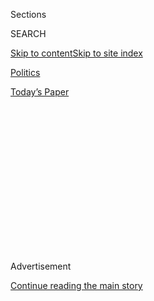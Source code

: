 <div id="app">

<div>

<div>

<div>

<div class="NYTAppHideMasthead css-1q2w90k e1suatyy0">

<div class="section css-ui9rw0 e1suatyy2">

<div class="css-eph4ug er09x8g0">

<div class="css-6n7j50">

</div>

<span class="css-1dv1kvn">Sections</span>

<div class="css-10488qs">

<span class="css-1dv1kvn">SEARCH</span>

</div>

[Skip to content](#site-content)[Skip to site
index](#site-index)

</div>

<div id="masthead-section-label" class="css-1wr3we4 eaxe0e00">

[Politics](https://www.nytimes3xbfgragh.onion/section/politics)

</div>

<div class="css-10698na e1huz5gh0">

</div>

</div>

<div id="masthead-bar-one" class="section hasLinks css-15hmgas e1csuq9d3">

<div class="css-uqyvli e1csuq9d0">

</div>

<div class="css-1uqjmks e1csuq9d1">

</div>

<div class="css-9e9ivx">

[](https://myaccount.nytimes3xbfgragh.onion/auth/login?response_type=cookie&client_id=vi)

</div>

<div class="css-1bvtpon e1csuq9d2">

[Today’s
Paper](https://www.nytimes3xbfgragh.onion/section/todayspaper)

</div>

</div>

</div>

</div>

<div data-aria-hidden="false">

<div id="site-content" data-role="main">

<div>

<div class="css-1aor85t" style="opacity:0.000000001;z-index:-1;visibility:hidden">

<div class="css-1hqnpie">

<div class="css-epjblv">

<span class="css-17xtcya">[Politics](/section/politics)</span><span class="css-x15j1o">|</span><span class="css-fwqvlz">Rudolph
Giuliani’s Business Ties Viewed as Red Flag for Secretary of State
Job</span>

</div>

<div class="css-k008qs">

<div class="css-1iwv8en">

<span class="css-18z7m18"></span>

<div>

</div>

</div>

<span class="css-1n6z4y">https://nyti.ms/2eBEIsy</span>

<div class="css-1705lsu">

<div class="css-4xjgmj">

<div class="css-4skfbu" data-role="toolbar" data-aria-label="Social Media Share buttons, Save button, and Comments Panel with current comment count" data-testid="share-tools">

  - 
  - 
  - 
  - 
    
    <div class="css-6n7j50">
    
    </div>

  - 

</div>

</div>

</div>

</div>

</div>

</div>

<div class="css-13pd83m">

</div>

<div id="top-wrapper" class="css-1sy8kpn">

<div id="top-slug" class="css-l9onyx">

Advertisement

</div>

[Continue reading the main
story](#after-top)

<div class="ad top-wrapper" style="text-align:center;height:100%;display:block;min-height:250px">

<div id="top" class="place-ad" data-position="top" data-size-key="top">

</div>

</div>

<div id="after-top">

</div>

</div>

<div id="sponsor-wrapper" class="css-1hyfx7x">

<div id="sponsor-slug" class="css-19vbshk">

Supported by

</div>

[Continue reading the main
story](#after-sponsor)

<div id="sponsor" class="ad sponsor-wrapper" style="text-align:center;height:100%;display:block">

</div>

<div id="after-sponsor">

</div>

</div>

<div class="css-1vkm6nb ehdk2mb0">

# Rudolph Giuliani’s Business Ties Viewed as Red Flag for Secretary of State Job

</div>

<div class="css-79elbk" data-testid="photoviewer-wrapper">

<div class="css-z3e15g" data-testid="photoviewer-wrapper-hidden">

</div>

<div class="css-1a48zt4 ehw59r15" data-testid="photoviewer-children">

![<span class="css-16f3y1r e13ogyst0" data-aria-hidden="true">Rudolph W.
Giuliani spoke at The Wall Street Journal’s C.E.O. Council in Washington
on
Monday.</span><span class="css-cnj6d5 e1z0qqy90" itemprop="copyrightHolder"><span class="css-1ly73wi e1tej78p0">Credit...</span><span><span>Al
Drago/The New York
Times</span></span></span>](https://static01.graylady3jvrrxbe.onion/images/2016/11/16/us/16trump/16trump-articleInline.jpg?quality=75&auto=webp&disable=upscale)

</div>

</div>

<div class="css-xt80pu e12qa4dv0">

<div class="css-18e8msd">

<div class="css-vp77d3 epjyd6m0">

<div class="css-1baulvz">

By [<span class="css-1baulvz" itemprop="name">Mark
Landler</span>](http://www.nytimes3xbfgragh.onion/by/mark-landler),
[<span class="css-1baulvz" itemprop="name">Eric
Lipton</span>](http://www.nytimes3xbfgragh.onion/by/eric-lipton) and
[<span class="css-1baulvz last-byline" itemprop="name">Jo
Becker</span>](http://www.nytimes3xbfgragh.onion/by/jo-becker)

</div>

</div>

  - Nov. 15,
    2016

  - 
    
    <div class="css-4xjgmj">
    
    <div class="css-d8bdto" data-role="toolbar" data-aria-label="Social Media Share buttons, Save button, and Comments Panel with current comment count" data-testid="share-tools">
    
      - 
      - 
      - 
      - 
        
        <div class="css-6n7j50">
        
        </div>
    
      - 
    
    </div>
    
    </div>

</div>

</div>

<div class="section meteredContent css-1r7ky0e" name="articleBody" itemprop="articleBody">

<div class="css-1fanzo5 StoryBodyCompanionColumn">

<div class="css-53u6y8">

WASHINGTON — Rudolph W. Giuliani, facing a flood of questions about
whether his business dealings should disqualify him from being named
President-elect Donald J. Trump’s secretary of state, on Tuesday
defended his lucrative 15 years in the private sector as a credential
for the job.

“I have friends all over the world,” Mr. Giuliani, the former New York
mayor, said in an interview. “This is not a new thing for me. When you
become the mayor, you become interested in foreign policy. When I left,
my major work was legal and security around the world.”

As secretary of state, Mr. Giuliani, a loyal, often ferocious backer of
Mr. Trump’s candidacy, would make fighting Islamist terrorism the
centerpiece of the incoming administration’s foreign policy. He vaulted
to national prominence because of his leadership after the Sept. 11,
2001, terrorist attacks, and he still views foreign policy through the
prism of that day.

But Mr. Giuliani’s business ties are a major red flag. He built a
lucrative consulting and speechmaking career after leaving City Hall.
His firm, Giuliani Partners, has had contracts with the government of
Qatar and the Canadian company that is building the Keystone XL oil
pipeline, and Mr. Giuliani has given paid speeches to a shadowy Iranian
opposition group that until 2012 was on the State Department’s list of
foreign terrorist organizations.

</div>

</div>

<div class="css-1fanzo5 StoryBodyCompanionColumn">

<div class="css-53u6y8">

In one year — 2006 — Mr. Giuliani reported in a [financial disclosure
report](http://www.nytimes3xbfgragh.onion/2007/05/17/us/politics/17candidates.html)
that he had made 124 speeches, for as much as $200,000 each, and had
earned a total of $11.4 million. He often made extravagant demands in
return for agreeing to make a speech, including that the private plane
that flew him to the [engagement be a certain
size](http://www.thesmokinggun.com/file/rudy-giuliani-no-free-speech?page=0).

During the presidential campaign, Mr. Trump repeatedly criticized
Hillary Clinton for her speeches to Goldman Sachs, as well as for
contributions Qatar made to the Clinton Foundation, which he claimed
betrayed her commitment to women’s and gay rights because of Qatar’s
poor record on both.

This week, Senator Rand Paul, Republican of Kentucky and a member of the
Senate Foreign Relations Committee, questioned Mr. Giuliani’s fitness
for the job, pointing to his list of paid speeches, his work for foreign
governments and his support for the Iraq war. Mr. Trump has long claimed
erroneously that he opposed the war.

“It is worrisome, some of the ties to foreign governments, because that
was a big complaint about many of us with Hillary Clinton and her ties
and the money she received from foreign governments,” Mr. Paul told CNN
on
Tuesday.

</div>

</div>

<div class="css-1sngw6j">

[](https://www.nytimes3xbfgragh.onion/interactive/2016/us/politics/donald-trump-administration.html)

<div class="css-1eoytci">

![](https://static01.graylady3jvrrxbe.onion/images/2016/11/11/us/politics/donald-trump-administration-1478905372015/donald-trump-administration-1478905372015-square640.jpg)

</div>

<div class="css-1rha1bf">

## Donald Trump’s Cabinet Is Complete. Here’s the Full List.

A list of appointees and nominees for top posts in the new
administration.

</div>

</div>

<div class="css-1fanzo5 StoryBodyCompanionColumn">

<div class="css-53u6y8">

Mr. Giuliani defended his firm’s work for Qatar — which he said included
training the Qatari police and analyzing the security of a
desalinization plant — because, he said, it was done under the previous
emir, Sheikh [Hamad bin Khalifa
al-Thani](https://en.wikipedia.org/wiki/Hamad_bin_Khalifa_Al_Thanihttps://www.nytimes3xbfgragh.onion/2016/10/25/world/middleeast/sheikh-khalifa-bin-hamad-al-thani-former-emir-of-qatar-dies-at-84.html),
who abdicated in 2013. Mr. Giuliani said he had consulted the State
Department about the contracts and had been told that Sheikh Khalifa was
friendly toward the United States.

</div>

</div>

<div class="css-1fanzo5 StoryBodyCompanionColumn">

<div class="css-53u6y8">

Mr. Giuliani said he was one of dozens of prominent Americans who worked
for the Iranian opposition group known as the Mujahedeen Khalq, or the
M.E.K. — drawing payments at the same time it was on a State Department
list designating it a terrorist organization. He sought to persuade the
State Department to revoke its terrorist listing, [which the Americans
did in
September 2012](http://www.state.gov/r/pa/prs/ps/2012/09/198443.htm).

“My ties to them are very open,” Mr. Giuliani said. “We worked very hard
to get them delisted — by Hillary Clinton, by the way.”

Another Giuliani client, the energy company TransCanada, applied to
build the Keystone XL pipeline in the United States, and was rejected
last year by President Obama after a recommendation by Secretary of
State John Kerry. If it decided to apply again for permission and Mr.
Giuliani ended up at the State Department, the application would land on
his desk.

Mr. Giuliani did not address that issue directly in the interview,
saying only that his firm had offered security advice to TransCanada,
when it had a partnership to build a natural-gas facility on Long Island
Sound. The proposal was turned down.

“I’ve done no work on the pipeline,” he said.

His other clients have included a long list of prominent American
corporations, including Bear Stearns, Uber and CB Richard Ellis, the
real estate giant. [Under contract with Purdue
Pharma](http://www.nytimes3xbfgragh.onion/2007/12/28/us/politics/28oxycontin.html),
the maker of the often-abused painkiller OxyContin, Mr. Giuliani used
his clout with the Justice Department to press the federal authorities
to offer a less onerous punishment to the company after allegations that
security problems at its warehouses might have contributed to black
market sales.

But it is the lesser-known names that may draw the most scrutiny.

[TriGlobal Strategic Ventures](http://www.tgsv.net/), a company that
aims to “assist Western clients in furthering their business interests
in the emerging economies of the former Soviet Union,” according to its
website, is among the more obscure clients.

</div>

</div>

<div class="css-1fanzo5 StoryBodyCompanionColumn">

<div class="css-53u6y8">

Records show Mr. Giuliani has [had ties dating to at
least 2004](http://www.tgsv.net/management/management-team) to
TriGlobal, a company that has provided image consulting to Russian
oligarchs and clients with deep Kremlin ties. They have included
Transneft, Russia’s state-owned oil pipeline giant, which is the target
of Western sanctions imposed after President Vladimir V. Putin annexed
Crimea and began meddling in Ukraine.

TriGlobal’s advisory board includes Ara Abramyan, listed on the
company’s website as a “very close Advisor to the Russian Government’s
inner circle including the President and the Prime Minister.” The
company’s founding partners are Andrey Drobyshev, who claims to have
strong relations with regional and municipal governments in Russia, and
Vitaly Pruss, whose website profile says that he has focused on
“international image development and PR for Russian & Ukrainian
companies” and that from 2008 to 2011, he worked “closely with Giuliani
Partners LLC.”

Jeffrey Berman, one of TriGlobal’s managing partners, is also vice
president of Berman Enterprises, a family-run company that worked with
Giuliani Partners in 2008 to form a commercial and residential real
estate investment vehicle called the Berman Opportunity Fund. Its
purpose was to target foreign investors looking to take advantage of the
weak dollar through real estate investments in New York and
Washington.

</div>

</div>

<div class="css-1sngw6j">

[](https://www.nytimes3xbfgragh.onion/interactive/2016/11/11/us/politics/what-trump-wants-to-change.html)

<div class="css-1eoytci">

![](https://static01.graylady3jvrrxbe.onion/images/2016/11/11/us/politics/what-trump-wants-to-change-1479009739985/what-trump-wants-to-change-1479009739985-largeHorizontalJumbo.png)

</div>

<div class="css-1rha1bf">

## 20 Things Donald Trump Said He Wanted to Get Rid of as President

Some of the parts of the government that Mr. Trump promised to dismantle
if he was elected.

</div>

</div>

<div class="css-1fanzo5 StoryBodyCompanionColumn">

<div class="css-53u6y8">

Few public details are available about Mr. Giuliani’s role in the real
estate venture, and Mr. Berman did not return a call for comment. But
some of Mr. Giuliani’s work for TriGlobal, which has offices in Moscow
and Kiev, Ukraine, is featured on the company’s website.

In 2004, for instance, the company arranged to have Mr. Giuliani come to
Moscow to meet with the foreign minister, Sergey V. Lavrov, as well as
other prominent Russian politicians and business executives. That year,
Mr. Giuliani visited Magnitogorsk, Russia, “for a series of meetings
with Viktor Rashnikov,” a Russian billionaire who is the chairman of the
Magnitogorsk Iron and Steel Works.

While Mr. Trump has vowed to bring back jobs in the United States steel
industry, Russia has complained about American tariffs on steel that
hurt companies like Mr. Rashnikov’s. TriGlobal also arranged for Mr.
Giuliani to meet with executives from the Russian steel company in the
next year in New York, where they dined at the St. Regis hotel at an
event attended by Bill Clinton.

</div>

</div>

<div class="css-1fanzo5 StoryBodyCompanionColumn">

<div class="css-53u6y8">

In 2015, also at the company’s behest, [Mr. Giuliani agreed to advise
the mayor of
Kiev](http://www.tgsv.net/news/may-7-2008-%E2%80%93-former-mayor-new-york-rudolph-giuliani-met-vitali-klitschko-nasdaq-studio-times-sq),
Vitali Klitschko, who has called for more Western support of the
Ukrainian government’s efforts to combat Russian separatists.

James A. Thurber, the director of the Center for Congressional and
Presidential Studies at American University, said Mr. Giuliani’s
consulting work over the last 15 years should disqualify him from taking
the secretary of state job.

“It creates an immediate conflict of interest with leaders of nations
that he has worked with,” Mr. Thurber said. “People asked about Hillary
Clinton and donations to Clinton Foundation. It is very different than
being paid directly by foreign countries to represent them.”

Mr. Giuliani, in the Tuesday interview, acknowledged that he did not
view the world exactly as Mr. Trump does. He said he regarded Mr. Putin,
whom Mr. Trump has praised, as “a guy who is pushing us very hard,”
adding: “I think he needs to be pushed back. I wouldn’t want to put
Russia in the category of enemy — yet.”

“Donald Trump is not going to pick anyone who agrees with him 100
percent,” Mr. Giuliani said.

He said, however, that he could not think of any disagreements with Mr.
Trump’s closest foreign policy adviser, Lt. Gen. Michael T. Flynn, who
shares Mr. Giuliani’s belief that Islamist militancy poses an
existential threat. If General Flynn becomes Mr. Trump’s national
security adviser, the Trump administration will almost certainly revive
George W. Bush’s global war on terrorism.

“In my case, it might have some extra emotion because of Sept. 11,” Mr.
Giuliani said.

In one respect, experts said, Mr. Trump would be different from Mr.
Bush. While Mr. Bush thought a lack of freedom caused jihadist terrorism
to spread, Mr. Trump and Mr. Giuliani believe the fault lies in Islam
itself.

“It is a sea change, and it really changes the terms of the discussion
about what to do about it,” said William McCants, a senior fellow at the
Brookings Institution and the author of “The ISIS Apocalypse.”

</div>

</div>

</div>

<div>

</div>

<div>

</div>

<div>

</div>

<div>

<div id="bottom-wrapper" class="css-1ede5it">

<div id="bottom-slug" class="css-l9onyx">

Advertisement

</div>

[Continue reading the main
story](#after-bottom)

<div id="bottom" class="ad bottom-wrapper" style="text-align:center;height:100%;display:block;min-height:90px">

</div>

<div id="after-bottom">

</div>

</div>

</div>

</div>

</div>

## Site Index

<div>

</div>

## Site Information Navigation

  - [© <span>2020</span> <span>The New York Times
    Company</span>](https://help.nytimes3xbfgragh.onion/hc/en-us/articles/115014792127-Copyright-notice)

<!-- end list -->

  - [NYTCo](https://www.nytco.com/)
  - [Contact
    Us](https://help.nytimes3xbfgragh.onion/hc/en-us/articles/115015385887-Contact-Us)
  - [Work with us](https://www.nytco.com/careers/)
  - [Advertise](https://nytmediakit.com/)
  - [T Brand Studio](http://www.tbrandstudio.com/)
  - [Your Ad
    Choices](https://www.nytimes3xbfgragh.onion/privacy/cookie-policy#how-do-i-manage-trackers)
  - [Privacy](https://www.nytimes3xbfgragh.onion/privacy)
  - [Terms of
    Service](https://help.nytimes3xbfgragh.onion/hc/en-us/articles/115014893428-Terms-of-service)
  - [Terms of
    Sale](https://help.nytimes3xbfgragh.onion/hc/en-us/articles/115014893968-Terms-of-sale)
  - [Site
    Map](https://spiderbites.nytimes3xbfgragh.onion)
  - [Help](https://help.nytimes3xbfgragh.onion/hc/en-us)
  - [Subscriptions](https://www.nytimes3xbfgragh.onion/subscription?campaignId=37WXW)

</div>

</div>

</div>

</div>
